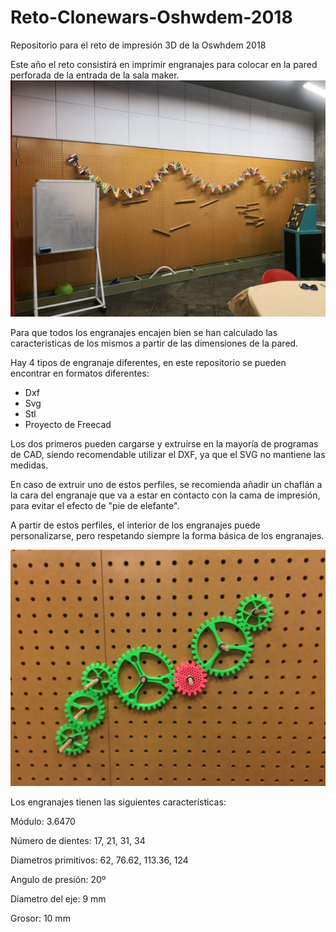# Reto-Clonewars-Oshwdem-2018
Repositorio para el reto de impresión 3D de la Oswhdem 2018

Este año el reto consistirá en imprimir engranajes para colocar en la pared perforada de la entrada de la sala maker.
![alt text](/img/pared.jpg)

Para que todos los engranajes encajen bien se han calculado las caracteristicas de los mismos a partir de las dimensiones de la pared.

Hay 4 tipos de engranaje diferentes, en este repositorio se pueden encontrar en formatos diferentes:

- Dxf
- Svg
- Stl
- Proyecto de Freecad

Los dos primeros pueden cargarse y extruirse en la mayoría de programas de CAD, siendo recomendable utilizar el DXF, ya que el SVG no mantiene las medidas.

En caso de extruir uno de estos perfiles, se recomienda añadir un chaflán a la cara del engranaje que va a estar en contacto con la cama de impresión, para evitar el efecto de "pie de elefante".

A partir de estos perfiles, el interior de los engranajes puede personalizarse, pero respetando siempre la forma básica de los engranajes.

![alt text](/img/engranajes.jpg)

Los engranajes tienen las siguientes características:

Módulo:  3.6470

Número de dientes: 17, 21, 31, 34

Diametros primitivos: 62, 76.62, 113.36, 124

Angulo de presión: 20º

Diametro del eje: 9 mm

Grosor: 10 mm

